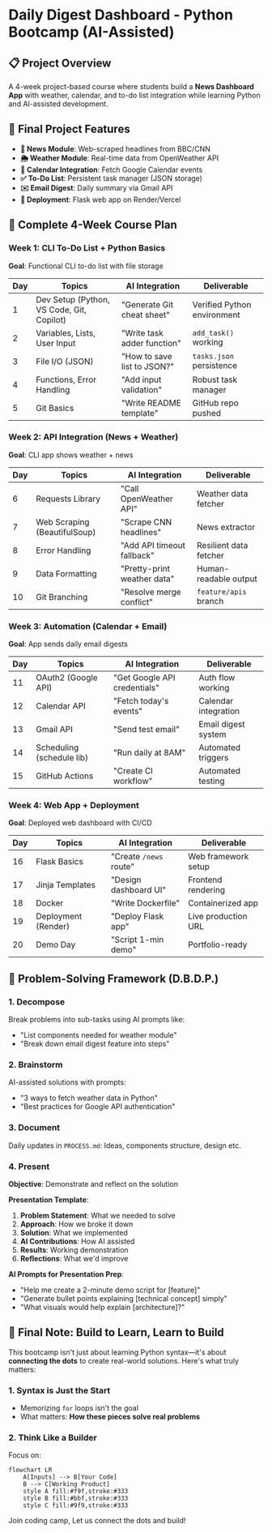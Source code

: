 # Daily Digest Dashboard - Python Bootcamp (AI-Assisted)

## 📋 Project Overview
A 4-week project-based course where students build a **News Dashboard App** with weather, calendar, and to-do list integration while learning Python and AI-assisted development.

## 🚀 Final Project Features
- **📰 News Module**: Web-scraped headlines from BBC/CNN
- **🌦️ Weather Module**: Real-time data from OpenWeather API
- **📅 Calendar Integration**: Fetch Google Calendar events
- **✅ To-Do List**: Persistent task manager (JSON storage)
- **✉️ Email Digest**: Daily summary via Gmail API
- **🚀 Deployment**: Flask web app on Render/Vercel

## 📅 Complete 4-Week Course Plan

### Week 1: CLI To-Do List + Python Basics
**Goal**: Functional CLI to-do list with file storage

| Day | Topics | AI Integration | Deliverable |
|-----|--------|----------------|-------------|
| 1 | Dev Setup (Python, VS Code, Git, Copilot) | "Generate Git cheat sheet" | Verified Python environment |
| 2 | Variables, Lists, User Input | "Write task adder function" | `add_task()` working |
| 3 | File I/O (JSON) | "How to save list to JSON?" | `tasks.json` persistence |
| 4 | Functions, Error Handling | "Add input validation" | Robust task manager |
| 5 | Git Basics | "Write README template" | GitHub repo pushed |

### Week 2: API Integration (News + Weather)
**Goal**: CLI app shows weather + news

| Day | Topics | AI Integration | Deliverable |
|-----|--------|----------------|-------------|
| 6 | Requests Library | "Call OpenWeather API" | Weather data fetcher |
| 7 | Web Scraping (BeautifulSoup) | "Scrape CNN headlines" | News extractor |
| 8 | Error Handling | "Add API timeout fallback" | Resilient data fetcher |
| 9 | Data Formatting | "Pretty-print weather data" | Human-readable output |
| 10 | Git Branching | "Resolve merge conflict" | `feature/apis` branch |

### Week 3: Automation (Calendar + Email)
**Goal**: App sends daily email digests

| Day | Topics | AI Integration | Deliverable |
|-----|--------|----------------|-------------|
| 11 | OAuth2 (Google API) | "Get Google API credentials" | Auth flow working |
| 12 | Calendar API | "Fetch today's events" | Calendar integration |
| 13 | Gmail API | "Send test email" | Email digest system |
| 14 | Scheduling (schedule lib) | "Run daily at 8AM" | Automated triggers |
| 15 | GitHub Actions | "Create CI workflow" | Automated testing |

### Week 4: Web App + Deployment
**Goal**: Deployed web dashboard with CI/CD

| Day | Topics | AI Integration | Deliverable |
|-----|--------|----------------|-------------|
| 16 | Flask Basics | "Create `/news` route" | Web framework setup |
| 17 | Jinja Templates | "Design dashboard UI" | Frontend rendering |
| 18 | Docker | "Write Dockerfile" | Containerized app |
| 19 | Deployment (Render) | "Deploy Flask app" | Live production URL |
| 20 | Demo Day | "Script 1-min demo" | Portfolio-ready |

## 🧠 Problem-Solving Framework (D.B.D.P.)
### 1. Decompose
Break problems into sub-tasks using AI prompts like:
- "List components needed for weather module"
- "Break down email digest feature into steps"

### 2. Brainstorm
AI-assisted solutions with prompts:
- "3 ways to fetch weather data in Python"
- "Best practices for Google API authentication"

### 3. Document
Daily updates in `PROCESS.md`:
Ideas, components structure, design etc.

  
### 4. Present
**Objective**: Demonstrate and reflect on the solution

**Presentation Template**:
1. **Problem Statement**: What we needed to solve
2. **Approach**: How we broke it down
3. **Solution**: What we implemented
4. **AI Contributions**: How AI assisted
5. **Results**: Working demonstration
6. **Reflections**: What we'd improve

**AI Prompts for Presentation Prep**:
- "Help me create a 2-minute demo script for [feature]"
- "Generate bullet points explaining [technical concept] simply"
- "What visuals would help explain [architecture]?"

## 🚀 Final Note: Build to Learn, Learn to Build

This bootcamp isn't just about learning Python syntax—it's about **connecting the dots** to create real-world solutions. Here's what truly matters:

### 1. Syntax is Just the Start
- Memorizing `for` loops isn't the goal  
- What matters: **How these pieces solve real problems**

### 2. Think Like a Builder
Focus on:  
```mermaid
flowchart LR
    A[Inputs] --> B[Your Code]
    B --> C[Working Product]
    style A fill:#f9f,stroke:#333
    style B fill:#bbf,stroke:#333
    style C fill:#9f9,stroke:#333
```
Join coding camp, Let us connect the dots and build!
